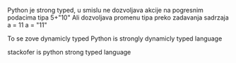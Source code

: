 Python je strong typed, u smislu ne dozvoljava akcije na pogresnim podacima
tipa 5+"10"
Ali dozvoljava promenu tipa preko zadavanja sadrzaja
a = 11
a = "11"

To se zove dynamicly typed
Python is strongly dynamicly typed language

stackofer
is python strong typed language